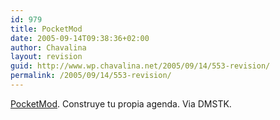 ```yaml
---
id: 979
title: PocketMod
date: 2005-09-14T09:38:36+02:00
author: Chavalina
layout: revision
guid: http://www.wp.chavalina.net/2005/09/14/553-revision/
permalink: /2005/09/14/553-revision/
---
```

<a href="http://www.pocketmod.com/app/index.html" target="_blank">PocketMod</a>. Construye tu propia agenda. Via DMSTK.